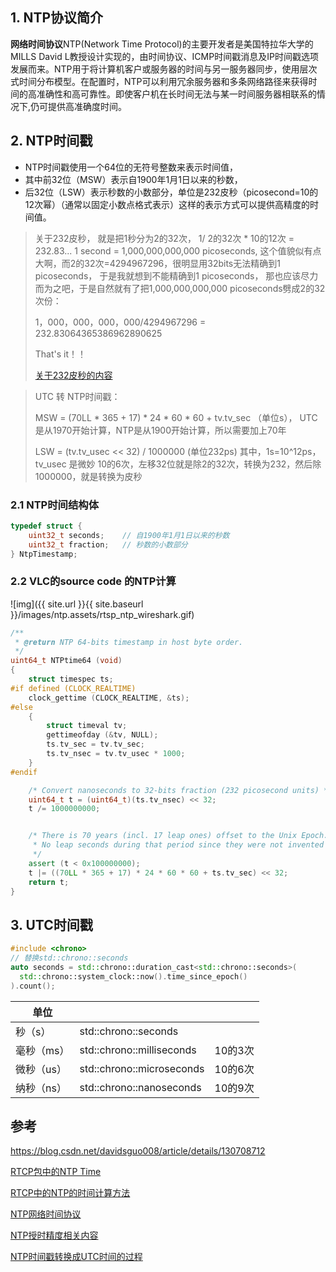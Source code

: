 ## 1. NTP协议简介

**网络时间协议**NTP(Network Time Protocol)的主要开发者是美国特拉华大学的MILLS David L教授设计实现的，由时间协议、ICMP时间戳消息及IP时间戳选项发展而来。NTP用于将计算机客户或服务器的时间与另一服务器同步，使用层次式时间分布模型。在配置时，NTP可以利用冗余服务器和多条网络路径来获得时间的高准确性和高可靠性。即使客户机在长时间无法与某一时间服务器相联系的情况下,仍可提供高准确度时间。

## 2. NTP时间戳

- NTP时间戳使用一个64位的无符号整数来表示时间值，
- 其中前32位（MSW）表示自1900年1月1日以来的秒数，
- 后32位（LSW）表示秒数的小数部分，单位是232皮秒（picosecond=10的12次幂）（通常以固定小数点格式表示）这样的表示方式可以提供高精度的时间值。

> 关于232皮秒， 就是把1秒分为2的32次，  1/ 2的32次 * 10的12次 = 232.83...
> 1 second = 1,000,000,000,000 picoseconds, 这个值貌似有点大啊，而2的32次=4294967296，很明显用32bits无法精确到1 picoseconds， 于是我就想到不能精确到1 picoseconds， 那也应该尽力而为之吧，于是自然就有了把1,000,000,000,000 picoseconds劈成2的32次份：
>
> 1，000，000，000，000/4294967296 = 232.83064365386962890625
>
> That's it！！
>
> 
>
> [关于232皮秒的内容](https://blog.csdn.net/chinabinlang/article/details/39582977?utm_medium=distribute.pc_relevant.none-task-blog-2~default~baidujs_baidulandingword~default-0-39582977-blog-26478209.235^v38^pc_relevant_sort_base2&spm=1001.2101.3001.4242.1&utm_relevant_index=3)



> UTC 转 NTP时间戳：
>
> MSW = (70LL * 365 + 17) * 24 * 60 * 60 + tv.tv_sec （单位s），
> UTC是从1970开始计算，NTP是从1900开始计算，所以需要加上70年
>
> LSW = (tv.tv_usec << 32) / 1000000 (单位232ps)
> 其中，1s=10^12ps，tv_usec 是微妙 10的6次，左移32位就是除2的32次，转换为232，然后除1000000，就是转换为皮秒

### 2.1 NTP时间结构体

```cpp
typedef struct {
    uint32_t seconds;    // 自1900年1月1日以来的秒数
    uint32_t fraction;   // 秒数的小数部分
} NtpTimestamp;
```



### 2.2 VLC的source code 的NTP计算

![img]({{ site.url }}{{ site.baseurl }}/images/ntp.assets/rtsp_ntp_wireshark.gif)

```cpp
/**
 * @return NTP 64-bits timestamp in host byte order.
 */
uint64_t NTPtime64 (void)
{
    struct timespec ts;
#if defined (CLOCK_REALTIME)
    clock_gettime (CLOCK_REALTIME, &ts);
#else
    {
        struct timeval tv;
        gettimeofday (&tv, NULL);
        ts.tv_sec = tv.tv_sec;
        ts.tv_nsec = tv.tv_usec * 1000;
    }
#endif

    /* Convert nanoseconds to 32-bits fraction (232 picosecond units) */
    uint64_t t = (uint64_t)(ts.tv_nsec) << 32;
    t /= 1000000000;


    /* There is 70 years (incl. 17 leap ones) offset to the Unix Epoch.
     * No leap seconds during that period since they were not invented yet.
     */
    assert (t < 0x100000000);
    t |= ((70LL * 365 + 17) * 24 * 60 * 60 + ts.tv_sec) << 32;
    return t;
}
```



## 3. UTC时间戳

```cpp
#include <chrono>
// 替换std::chrono::seconds
auto seconds = std::chrono::duration_cast<std::chrono::seconds>(
  std::chrono::system_clock::now().time_since_epoch()
).count();
```



| 单位       |                           |         |
| ---------- | ------------------------- | ------- |
| 秒（s）    | std::chrono::seconds      |         |
| 毫秒（ms） | std::chrono::milliseconds | 10的3次 |
| 微秒（us） | std::chrono::microseconds | 10的6次 |
| 纳秒（ns） | std::chrono::nanoseconds  | 10的9次 |





## 参考

https://blog.csdn.net/davidsguo008/article/details/130708712

[RTCP包中的NTP Time](https://blog.csdn.net/ccskyer/article/details/26478209)

[RTCP中的NTP的时间计算方法](https://blog.csdn.net/chinabinlang/article/details/39582977?utm_medium=distribute.pc_relevant.none-task-blog-2~default~baidujs_baidulandingword~default-0-39582977-blog-26478209.235^v38^pc_relevant_sort_base2&spm=1001.2101.3001.4242.1&utm_relevant_index=3)

[NTP网络时间协议](https://blog.csdn.net/wqfhenanxc/article/details/81196462)

[NTP授时精度相关内容](https://blog.csdn.net/wqfhenanxc/article/details/81196462)

[NTP时间戳转换成UTC时间的过程](https://blog.csdn.net/weixin_45873923/article/details/120119622)

